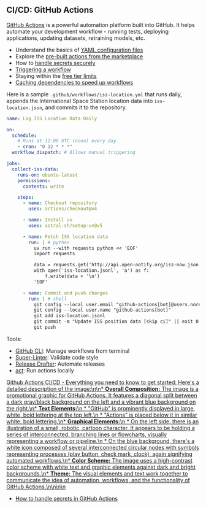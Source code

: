 ## CI/CD: GitHub Actions

[GitHub Actions](https://github.com/features/actions) is a powerful automation platform built into GitHub. It helps automate your development workflow - running tests, deploying applications, updating datasets, retraining models, etc.

- Understand the basics of [YAML configuration files](https://docs.github.com/en/actions/writing-workflows/quickstart)
- Explore the [pre-built actions from the marketplace](https://github.com/marketplace?type=actions)
- How to [handle secrets securely](https://docs.github.com/en/actions/security-for-github-actions/security-guides/using-secrets-in-github-actions)
- [Triggering a workflow](https://docs.github.com/en/actions/writing-workflows/choosing-when-your-workflow-runs/triggering-a-workflow)
- Staying within the [free tier limits](https://docs.github.com/en/billing/managing-billing-for-your-products/managing-billing-for-github-actions/about-billing-for-github-actions)
- [Caching dependencies to speed up workflows](https://docs.github.com/en/actions/writing-workflows/choosing-what-your-workflow-does/caching-dependencies-to-speed-up-workflows)

Here is a sample `.github/workflows/iss-location.yml` that runs daily, appends the International Space Station location data into `iss-location.json`, and commits it to the repository.

```yaml
name: Log ISS Location Data Daily

on:
  schedule:
    # Runs at 12:00 UTC (noon) every day
    - cron: "0 12 * * *"
  workflow_dispatch: # Allows manual triggering

jobs:
  collect-iss-data:
    runs-on: ubuntu-latest
    permissions:
      contents: write

    steps:
      - name: Checkout repository
        uses: actions/checkout@v4

      - name: Install uv
        uses: astral-sh/setup-uv@v5

      - name: Fetch ISS location data
        run: | # python
          uv run --with requests python << 'EOF'
          import requests

          data = requests.get('http://api.open-notify.org/iss-now.json').text
          with open('iss-location.jsonl', 'a') as f:
              f.write(data + '\n')
          'EOF'

      - name: Commit and push changes
        run: | # shell
          git config --local user.email "github-actions[bot]@users.noreply.github.com"
          git config --local user.name "github-actions[bot]"
          git add iss-location.jsonl
          git commit -m "Update ISS position data [skip ci]" || exit 0
          git push
```

Tools:

- [GitHub CLI](https://cli.github.com/): Manage workflows from terminal
- [Super-Linter](https://github.com/github/super-linter): Validate code style
- [Release Drafter](https://github.com/release-drafter/release-drafter): Automate releases
- [act](https://github.com/nektos/act): Run actions locally

[Github Actions CI/CD - Everything you need to know to get started: Here\'s a detailed description of the image:\n\n* **Overall Composition:** The image is a promotional graphic for GitHub Actions. It features a diagonal split between a dark gray/black background on the left and a vibrant blue background on the right.\n* **Text Elements:**\n * "GitHub" is prominently displayed in large, white, bold lettering at the top left.\n * "Actions" is placed below it in similar white, bold lettering.\n* **Graphical Elements:**\n * On the left side, there is an illustration of a small, robotic, cartoon character. It appears to be holding a series of interconnected, branching lines or flowcharts, visually representing a workflow or pipeline.\n * On the blue background, there\'s a white icon composed of several interconnected circular nodes with symbols representing processes (play button, check mark, clock), again signifying automated workflows.\n* **Color Scheme:** The image uses a high-contrast color scheme with white text and graphic elements against dark and bright backgrounds.\n* **Theme:** The visual elements and text work together to communicate the idea of automation, workflows, and the functionality of GitHub Actions.\n\n\n\n](https://youtu.be_mFFXuXjVgkU)

- [How to handle secrets in GitHub Actions](https://youtu.be/1tD7km5jK70)
